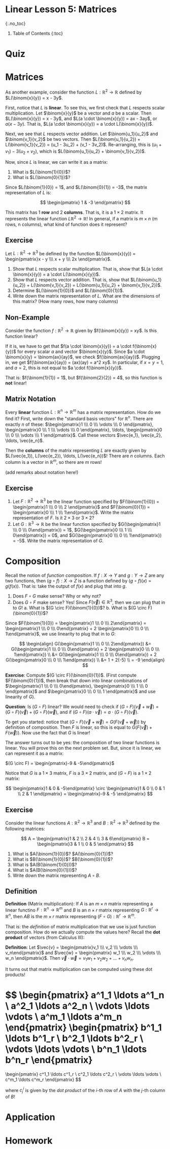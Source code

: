 # Linear Lesson 5: Matrices
{:.no_toc}

1. Table of Contents
{:toc}

# Quiz

# Matrices

As another example, consider the function $L : \mathbb{R}^2 \to \mathbb{R}$ defined by $L(\binom{x}{y}) = x - 3y$.

First, notice that $L$ is **linear**. To see this, we first check that $L$ respects scalar multiplication. Let $\binom{x}{y}$ be a vector and $a$ be a scalar. Then $L(\binom{x}{y}) = x - 3y$, and $L(a \cdot \binom{x}{y}) = ax - 3ay$, or $a(x - 3y)$. That is, $L(a \cdot \binom{x}{y}) = a \cdot L(\binom{x}{y})$.

Next, we see that $L$ respects vector addition. Let $\binom{u_1}{u_2}$ and $\binom{v_1}{v_2}$ be two vectors. Then $L(\binom{u_1}{u_2}) + L(\binom{v_1}{v_2}) = (u_1 - 3u_2) + (v_1 - 3v_2)$. Re-arranging, this is $(u_1 + v_1) - 3(u_2 + v_2)$, which is $L(\binom{u_1}{u_2} + \binom{v_1}{v_2})$.

Now, since $L$ is linear, we can write it as a matrix:

1. What is $L(\binom{1}{0})$?
2. What is $L(\binom{0}{1})$?

Since $L(\binom{1}{0}) = 1$, and $L(\binom{0}{1}) = -3$, the matrix representation of $L$ is:

$$
\begin{pmatrix}
1 & -3
\end{pmatrix}
$$

This matrix has 1 **row** and 2 **columns**. That is, it is a $1 \times 2$ matrix. It represents the linear function $L \mathbb{R}^2 \to \mathbb{R}$! In general, if a matrix is $m \times n$ (m rows, n columns), what kind of function does it represent?

## Exercise

Let $L : \mathbb{R}^2 \to \mathbb{R}^3$ be defined by the function $L(\binom{x}{y}) = \begin{pmatrix}x - y \\\ x + y \\\ 2x \end{pmatrix}$.

1. Show that $L$ respects scalar multiplication. That is, show that $L(a \cdot \binom{x}{y}) = a \cdot L(\binom{x}{y})$.
2. Show that $L$ respects vector addition. That is, show that $L(\binom{u_1}{u_2}) + L(\binom{v_1}{v_2}) = L(\binom{u_1}{u_2} + \binom{v_1}{v_2})$.
3. Determine $L(\binom{1}{0})$ and $L(\binom{0}{1})$.
4. Write down the matrix representation of $L$. What are the dimensions of this matrix? (How many rows, how many columns)

## Non-Example

Consider the function $f : \mathbb{R}^2 \to \mathbb{R}$ given by $f(\binom{x}{y}) = xy$. Is this function linear?

If it is, we have to get that $f(a \cdot \binom{x}{y}) = a \cdot f(\binom{x}{y})$ for every scalar $a$ and vector $\binom{x}{y}$. Since $a \cdot \binom{x}{y} = \binom{ax}{ay}$, we check $f(\binom{ax}{ay})$. Plugging in, we get $f(\binom{ax}{ay}) = (ax)(ay) = a^2 xy$. In particular, if $x = y = 1$, and $a = 2$, this is not equal to $a \cdot f(\binom{x}{y})$.

That is: $f(\binom{1}{1}) = 1$, but $f(\binom{2}{2}) = 4$, so this function is **not** linear!

## Matrix Notation

Every **linear** function $L : \mathbb{R}^n \to \mathbb{R}^m$ has a matrix representation. How do we find it? First, write down the "standard basis vectors" for $\mathbb{R}^n$. There are exactly $n$ of these: $\begin{pmatrix}1 \\\ 0 \\\ \vdots \\\ 0 \end{pmatrix}, \begin{pmatrix}0 \\\ 1 \\\ \vdots \\\ 0 \end{pmatrix}, \ldots, \begin{pmatrix}0 \\\ 0 \\\ \vdots \\\ 1 \end{pmatrix}$. Call these vectors $\vec{e_1}, \vec{e_2}, \ldots, \vec{e_n}$.

Then the **columns** of the matrix representing $L$ are exactly given by $L(\vec{e_1}), L(\vec{e_2}), \ldots, L(\vec{e_n})$! There are $n$ columns. Each column is a vector in $\mathbb{R}^m$, so there are $m$ rows!

(add remarks about notation here!)

## Exercise

1. Let $F : \mathbb{R}^2 \to \mathbb{R}^3$ be the linear function specified by $F(\binom{1}{0}) = \begin{pmatrix}1 \\\ 0 \\\ 2 \end{pmatrix}$ and $F(\binom{0}{1}) = \begin{pmatrix}0 \\\ 1 \\\ 1\end{pmatrix}$. Write the matrix representation of $F$. Is it $2 \times 3$ or $3 \times 2$?
2. Let $G : \mathbb{R}^3 \to \mathbb{R}$ be the linear function specified by $G(\begin{pmatrix}1 \\\ 0 \\\ 0\end{pmatrix}) = 1$, $G(\begin{pmatrix}0 \\\ 1 \\\ 0\end{pmatrix}) = 0$, and $G(\begin{pmatrix}0 \\\ 0 \\\ 1\end{pmatrix}) = -5$. Write the matrix representation of $G$.

# Composition

Recall the notion of *function composition*. If $f : X \to Y$ and $g : Y \to Z$ are any two functions, then $(g \circ f) : X \to Z$ is a function defined by $(g \circ f)(x) = g(f(x))$. That is: take the output of $f(x)$ and plug that into $g$.

1. Does $F \circ G$ make sense? Why or why not?
2. Does $G \circ F$ make sense? Yes! Since $F(\vec{v}) \in \mathbb{R}^3$, then we can plug that in to $G$!
   a. What is $(G \circ F)(\binom{1}{0})$?
   b. What is $(G \circ F)(\binom{0}{1})$?

Since $F(\binom{1}{0}) = \begin{pmatrix}1 \\\ 0 \\\ 2\end{pmatrix} = \begin{pmatrix}1 \\\ 0 \\\ 0\end{pmatrix} + 2 \begin{pmatrix}0 \\\ 0 \\\ 1\end{pmatrix}$, we use linearity to plug that in to $G$:

$$
\begin{align}
G(\begin{pmatrix}1 \\\ 0 \\\ 2\end{pmatrix}) &= G(\begin{pmatrix}1 \\\ 0 \\\ 0\end{pmatrix} + 2 \begin{pmatrix}0 \\\ 0 \\\ 1\end{pmatrix}) \\
&= G(\begin{pmatrix}1 \\\ 0 \\\ 0\end{pmatrix}) + 2 G(\begin{pmatrix}0 \\\ 0 \\\ 1\end{pmatrix}) \\
&= 1 + 2(-5) \\
= -9
\end{align}
$$

**Exercise**: Compute $(G \circ F)(\binom{0}{1})$. (First compute $F(\binom{0}{1})$, then break that down into linear combinations of $\begin{pmatrix}1 \\\ 0 \\\ 0\end{pmatrix}, \begin{pmatrix}0 \\\ 1 \\\ 0 \end{pmatrix}$ and $\begin{pmatrix}0 \\\ 0 \\\ 1 \end{pmatrix}$ and use linearity of $G$).

**Question**: Is $(G \circ F)$ linear? We would need to check if $(G \circ F)(\vec{v} + \vec{w}) = (G \circ F)(\vec{v}) + (G \circ F)(\vec{w})$, and if $(G \circ F)(a \cdot \vec{v}) = a \cdot (G \circ F)(\vec{v})$.

To get you started: notice that $(G \circ F)(\vec{v} + \vec{w}) = G(F(\vec{v} + \vec{w}))$ by definition of composition. Then $F$ is linear, so this is equal to $G(F(\vec{v}) + F(\vec{w}))$. Now use the fact that $G$ is linear!

The answer turns out to be yes: the composition of two linear functions is linear. You will prove this on the next problem set. But, since it is linear, we can represent it as a matrix:

$(G \circ F) = \begin{pmatrix}-9 & -5\end{pmatrix}$

Notice that $G$ is a $1 \times 3$ matrix, $F$ is a $3 \times 2$ matrix, and $(G \circ F)$ is a $1 \times 2$ matrix:

$$
\begin{pmatrix}1 & 0 & -5\end{pmatrix} \circ \begin{pmatrix}1 & 0 \\ 0 & 1 \\ 2 & 1 \end{pmatrix} = \begin{pmatrix}-9 & -5 \end{pmatrix}
$$

## Exercise

Consider the linear functions $A : \mathbb{R}^2 \to \mathbb{R}^3$ and $B : \mathbb{R}^2 \to \mathbb{R}^3$ defined by the following matrices:

$$
A = \begin{pmatrix}1 & 2 \\ 2 & 4 \\ 3 & 6\end{pmatrix}
B = \begin{pmatrix}3 & 1 \\ 0 & 5 \end{pmatrix}
$$

1. What is $A(\binom{1}{0})$? $A(\binom{0}{1})$?
2. What is $B(\binom{1}{0})$? $B(\binom{0}{1})$?
3. What is $A(B(\binom{1}{0}))$?
4. What is $A(B(\binom{0}{1}))$?
5. Write down the matrix representing $A \circ B$.

## Definition

**Definition** (Matrix multiplication): If $A$ is an $m \times n$ matrix representing a linear functino $F : \mathbb{R}^n \to \mathbb{R}^m$ and $B$ is an $n \times r$ matrix representing $G : \mathbb{R}^r \to \mathbb{R}^n$, then $AB$ is the $m \times r$ matrix representing $(F \circ G) : \mathbb{R}^r \to \mathbb{R}^m$.

That is: the *definition* of matrix multiplication that we use is just function composition. How do we actually compute the values here? Recall the **dot product** of vectors (from Calculus III):

**Definition**: Let $\vec{v} = \begin{pmatrix}v_1 \\\ v_2 \\\ \vdots \\\ v_n\end{pmatrix}$ and $\vec{w} = \begin{pmatrix} w_1 \\\ w_2 \\\ \vdots \\\ w_n \end{pmatrix}$. Then $\vec{v} \cdot \vec{w} = v_1 w_1 + v_2 w_2 + \ldots + v_n w_n$.

It turns out that matrix multiplication can be computed using these dot products!

$$
\begin{pmatrix}
a^1_1 \ldots a^1_n \\
a^2_1 \ldots a^2_n \\
\vdots \ldots \vdots \\
a^m_1 \ldots a^m_n
\end{pmatrix}
\begin{pmatrix}
b^1_1 \ldots b^1_r \\
b^2_1 \ldots b^2_r \\
\vdots \ldots \vdots \\
b^n_1 \ldots b^n_r
\end{pmatrix}
=
\begin{pmatrix}
c^1_1 \ldots c^1_r \\
c^2_1 \ldots c^2_r \\
\vdots \ldots \vdots \\
c^m_1 \ldots c^m_r
\end{pmatrix}
$$

where $c^i_j$ is given by the *dot product* of the $i$-th row of $A$ with the $j$-th column of $B$!

# Application

# Homework
